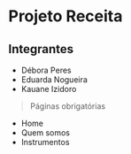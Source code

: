 # Projeto Receita

## Integrantes

* Débora Peres
* Eduarda Nogueira
* Kauane Izidoro

> Páginas obrigatórias

* Home
* Quem somos
* Instrumentos
